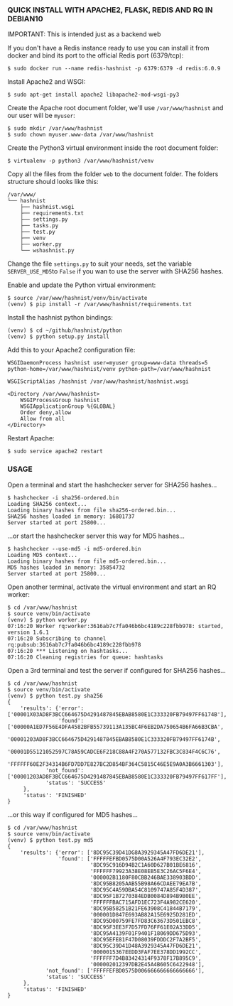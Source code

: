 ### QUICK INSTALL WITH APACHE2, FLASK, REDIS AND RQ IN DEBIAN10

IMPORTANT: This is intended just as a backend web

If you don't have a Redis instance ready to use you can install it from docker
 and bind its port to the official Redis port (6379/tcp):
``` 
$ sudo docker run --name redis-hashnist -p 6379:6379 -d redis:6.0.9
```

Install Apache2 and WSGI:
```
$ sudo apt-get install apache2 libapache2-mod-wsgi-py3
```

Create the Apache root document folder, we'll use `/var/www/hashnist` and our
user will be `myuser`:
```
$ sudo mkdir /var/www/hashnist
$ sudo chown myuser.www-data /var/www/hashnist
```

Create the Python3 virtual environment inside the root document folder:
```
$ virtualenv -p python3 /var/www/hashnist/venv
```

Copy all the files from the folder `web` to the document folder.
The folders structure should looks like this:
```
/var/www/
└── hashnist
    ├── hashnist.wsgi
    ├── requirements.txt
    ├── settings.py
    ├── tasks.py
    ├── test.py
    ├── venv
    ├── worker.py
    └── wshashnist.py
```

Change the file `settings.py` to suit your needs, set the variable `SERVER_USE_MD5`to `False` if you wan to use the server with SHA256 hashes.

Enable and update the Python virtual environment:
```
$ source /var/www/hashnist/venv/bin/activate
(venv) $ pip install -r /var/www/hashnist/requirements.txt
 ```

Install the hashnist python bindings:
```
(venv) $ cd ~/github/hashnist/python
(venv) $ python setup.py install
```
 
Add this to your Apache2 configuration file:
```
WSGIDaemonProcess hashnist user=myuser group=www-data threads=5 python-home=/var/www/hashnist/venv python-path=/var/www/hashnist

WSGIScriptAlias /hashnist /var/www/hashnist/hashnist.wsgi

<Directory /var/www/hashnist>
    WSGIProcessGroup hashnist
    WSGIApplicationGroup %{GLOBAL}
    Order deny,allow
    Allow from all
</Directory>
```

Restart Apache:
```
$ sudo service apache2 restart
```

### USAGE

Open a terminal and start the hashchecker server for SHA256 hashes...
```
$ hashchecker -i sha256-ordered.bin
Loading SHA256 context...
Loading binary hashes from file sha256-ordered.bin...
SHA256 hashes loaded in memory: 16801737
Server started at port 25800...
```

...or start the hashchecker server this way for MD5 hashes...
```
$ hashchecker --use-md5 -i md5-ordered.bin
Loading MD5 context...
Loading binary hashes from file md5-ordered.bin...
MD5 hashes loaded in memory: 35854732
Server started at port 25800...
```

Open another terminal, activate the virtual environment and start an RQ worker:
```
$ cd /var/www/hashnist
$ source venv/bin/activate
(venv) $ python worker.py
07:16:20 Worker rq:worker:3616ab7c7fa046b6bc4189c228fbb978: started, version 1.6.1
07:16:20 Subscribing to channel rq:pubsub:3616ab7c7fa046b6bc4189c228fbb978
07:16:20 *** Listening on hashtasks...
07:16:20 Cleaning registries for queue: hashtasks
```

Open a 3rd terminal and test the server if configured for SHA256 hashes...
```
$ cd /var/www/hashnist
$ source venv/bin/activate
(venv) $ python test.py sha256
{
    'results': {'error': ['00001X03AD8F3BCC664675D4291487845EBAB8580E1C333320FB79497FF6174B'],
                'found': ['00000A1ED7F56E4DFA4582BFB55739113A135BC4F6EB2DA750654B6FA66B3CBA',
                          '00001203AD8F3BCC664675D4291487845EBAB8580E1C333320FB79497FF6174B',
                          '00001D55121052597C78A59CADCE6F218C88A4F270A577132FBC3C834F4C6C76',
                          'FFFFFF60E2F34314B6FD7DD7E827BC2D854BF364C5815C46E5E9A0A3B6661303'],
            'not_found': ['00001203AD8F3BCC664675D4291487845EBAB8580E1C333320FB79497FF617FF'],
            'status': 'SUCCESS'
     },
     'status': 'FINISHED'
}
```

 ...or this way if configured for MD5 hashes...
```
$ cd /var/www/hashnist
$ source venv/bin/activate
(venv) $ python test.py md5
{
    'results': {'error': ['8DC95C39D41DG8A3929345A47FD6DE21'],
                'found': ['FFFFFEFBD0575D00A526A4F793EC32E2',
                          '8DC95C916D94B2C1A60D627B01BE6816',
                          'FFFFFF79923A38E08EB5E3C26AC5F6E4',
                          '000002B1180F80CBB246BAE338903BDD',
                          '8DC95B8205AAB55B98A66CDAEE79EA7B',
                          '8DC95C4A59DBA54C8109747A85F4D387',
                          '8DC95F1B7270384EDB0084D894B9B0EE',
                          'FFFFFFBAC715AFD1EC723F4A982CE620',
                          '8DC95B58251B21FE63908C41844B7179',
                          '000001D847E693AB82A15E6925D281ED',
                          '8DC95D00759FE7FD83C63673D501EBC8',
                          '8DC95F3EE3F7D57FD76FF61E02A33DD5',
                          '8DC95A4139F01F9401F18069DD675D93',
                          '8DC95EFE81F47D08039FDDDC2F7A2BF5',
                          '8DC95C39D41D48A3929345A47FD6DE21',
                          '0000015367EEDD3FAF7EE378DD1992CC',
                          'FFFFFF7D4B83424314F9378F17B895C9',
                          '000002012397DB2E45A4B605C6422948'],
            'not_found': ['FFFFFEFBD0575D006666666666666666'],
            'status': 'SUCCESS'
     },
     'status': 'FINISHED'
}
```
